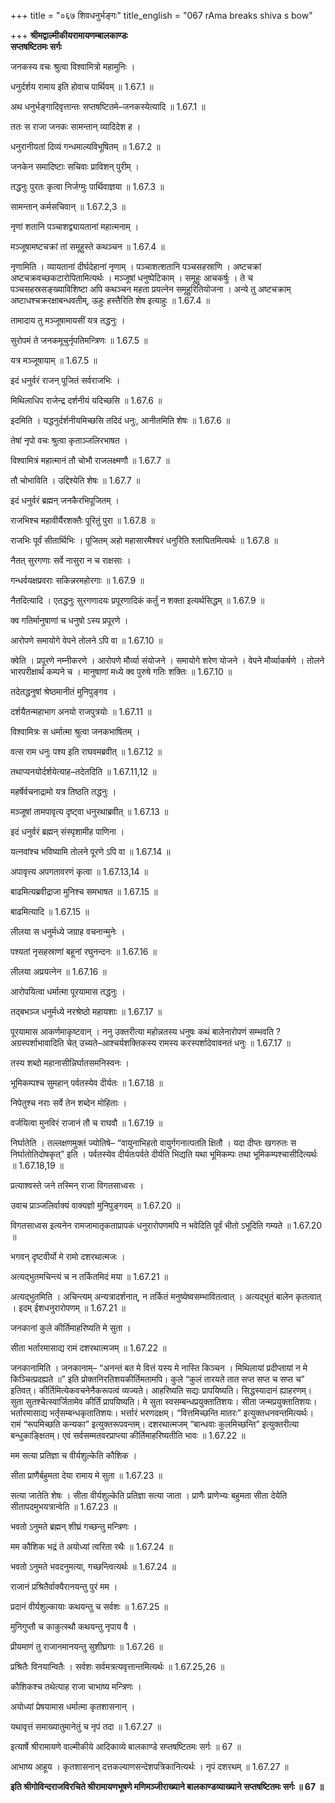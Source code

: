 +++
title = "०६७ शिवधनुर्भङ्गः"
title_english = "067 rAma breaks shiva s bow"

+++
**श्रीमद्वाल्मीकीयरामायणम्बालकाण्डः  
सप्तषष्टितमः सर्गः**

जनकस्य वचः श्रुत्वा विश्वामित्रो महामुनिः ।

धनुर्दर्शय रामाय इति होवाच पार्थिवम् ॥ 1.67.1 ॥

अथ धनुर्भङ्गादिवृत्तान्तः सप्तषष्टितमे–जनकस्येत्यादि ॥ 1.67.1 ॥

ततः स राजा जनकः सामन्तान् व्यादिदेश ह ।

धनुरानीयतां दिव्यं गन्धमाल्यविभूषितम् ॥ 1.67.2 ॥

जनकेन समादिष्टाः सचिवाः प्राविशन् पुरीम् ।

तद्धनुः पुरतः कृत्वा निर्जग्मुः पार्थिवाज्ञया ॥ 1.67.3 ॥

सामन्तान् कर्मसचिवान् ॥ 1.67.2,3 ॥

नृणां शतानि पञ्चाशद्व्यायतानां महात्मनाम् ।

मञ्जूषामष्टचक्रां तां समूहुस्ते कथञ्चन ॥ 1.67.4 ॥

नृणामिति । व्यायतानां दीर्घदेहानां नृणाम् । पञ्चाशत्शतानि पञ्चसहस्राणि । अष्टचक्रां अष्टचक्रवच्छकटारोपितामित्यर्थः । मञ्जूषां धनुष्पेटिकाम् । समूहुः आचकर्षुः । ते च पञ्चसहस्रसङ्ख्याविशिष्टा अपि कथञ्चन महता प्रयत्नेन समूहुरितियोजना । अन्ये तु अष्टचक्राम् अष्टाधश्चक्ररक्षाबन्धवतीम्, ऊहुः हस्तैरिति शेष इत्याहुः ॥ 1.67.4 ॥

तामादाय तु मञ्जूषामायसीं यत्र तद्धनुः ।

सुरोपमं ते जनकमूचुर्नृपतिमन्त्रिणः ॥ 1.67.5 ॥

यत्र मञ्जूषायाम् ॥ 1.67.5 ॥

इदं धनुर्वरं राजन् पूजितं सर्वराजभिः ।

मिथिलाधिप राजेन्द्र दर्शनीयं यदिच्छसि ॥ 1.67.6 ॥

इदमिति । यद्धनुर्दर्शनीयमिच्छसि तदिदं धनुः, आनीतमिति शेषः ॥ 1.67.6 ॥

तेषां नृपो वचः श्रुत्वा कृताञ्जलिरभाषत ।

विश्वामित्रं महात्मानं तौ चोभौ राजलक्ष्मणौ ॥ 1.67.7 ॥

तौ चोभाविति । उद्दिश्येति शेषः ॥ 1.67.7 ॥

इदं धनुर्वरं ब्रह्मन् जनकैरभिपूजितम् ।

राजभिश्च महावीर्यैरशक्तैः पूरितुं पुरा ॥ 1.67.8 ॥

राजभिः पूर्वं सीतार्थिभिः । पूजितम् अहो महासारमैश्वरं धनुरिति श्लाघितमित्यर्थः ॥ 1.67.8 ॥

नैतत् सुरगणाः सर्वे नासुरा न च राक्षसाः ।

गन्धर्वयक्षप्रवराः सकिन्नरमहोरगाः ॥ 1.67.9 ॥

नैतदित्यादि । एतद्धनुः सुरगणादयः प्रपूरणादिकं कर्तुं न शक्ता इत्यर्थसिद्धम् ॥ 1.67.9 ॥

क्व गतिर्मानुषाणां च धनुषो ऽस्य प्रपूरणे ।

आरोपणे समायोगे वेपने तोलने ऽपि वा ॥ 1.67.10 ॥

क्वेति । प्रपूरणे नम्नीकरणे । आरोपणे मौर्व्या संयोजने । समायोगे शरेण योजने । वेपने मौर्व्याकर्षणे । तोलने भारपरीक्षार्थं कम्पने च । मानुषाणां मध्ये क्व पुरुषे गतिः शक्तिः ॥ 1.67.10 ॥

तदेतद्धनुषां श्रेष्ठमानीतं मुनिपुङ्गव ।

दर्शयैतन्महाभाग अनयो राजपुत्रयोः ॥ 1.67.11 ॥

विश्वामित्रः स धर्मात्मा श्रुत्वा जनकभाषितम् ।

वत्स राम धनुः पश्य इति राघवमब्रवीत् ॥ 1.67.12 ॥

तथाप्यनयोर्दर्शयेत्याह–तदेतदिति ॥ 1.67.11,12 ॥

महर्षेर्वचनाद्रामो यत्र तिष्ठति तद्धनुः ।

मञ्जूषां तामपावृत्य दृष्ट्वा धनुरथाब्रवीत् ॥ 1.67.13 ॥

इदं धनुर्वरं ब्रह्मन् संस्पृशामीह पाणिना ।

यत्नवांश्च भविष्यामि तोलने पूरणे ऽपि वा ॥ 1.67.14 ॥

अपावृत्त्य अपगतावरणं कृत्वा ॥ 1.67.13,14 ॥

बाढमित्यब्रवीद्राजा मुनिश्च समभाषत ॥ 1.67.15 ॥

बाढमित्यादि ॥ 1.67.15 ॥

लीलया स धनुर्मध्ये जग्राह वचनान्मुनेः ।

पश्यतां नृसहस्राणां बहूनां रघुनन्दनः ॥ 1.67.16 ॥

लीलया अप्रयत्नेन ॥ 1.67.16 ॥

आरोपयित्वा धर्मात्मा पूरयामास तद्धनुः ।

तद्बभञ्ज धनुर्मध्ये नरश्रेष्ठो महायशाः ॥ 1.67.17 ॥

पूरयामास आकर्णमाकृष्टवान् । ननु उक्तरीत्या महोन्नतस्य धनुषः कथं बालेनारोपणं सम्भवति ? अग्रस्पर्शाभावादिति चेत् उच्यते–आश्चर्यशक्तिकस्य रामस्य करस्पर्शादेवावनतं धनुः ॥ 1.67.17 ॥

तस्य शब्दो महानासीन्निर्घातसमनिस्वनः ।

भूमिकम्पश्च सुमहान् पर्वतस्येव दीर्यतः ॥ 1.67.18 ॥

निपेतुश्च नराः सर्वे तेन शब्देन मोहिताः ।

वर्जयित्वा मुनविरं राजानं तौ च राघवौ ॥ 1.67.19 ॥

निर्घातेति । तल्लक्षणमुक्तं ज्योतिषे– “वायुनाभिहतो वायुर्गगनात्पतति क्षितौ । यदा दीप्तः खगरुतः स निर्घातोतिदोषकृत्” इति । पर्वतस्येव दीर्यतःपर्वते दीर्यति भिद्यति यथा भूमिकम्पः तथा भूमिकम्पश्चासीदित्यर्थः ॥ 1.67.18,19 ॥

प्रत्याश्वस्ते जने तस्मिन् राजा विगतसाध्वसः ।

उवाच प्राञ्जलिर्वाक्यं वाक्यज्ञो मुनिपुङ्गवम् ॥ 1.67.20 ॥

विगतसाध्वस इत्यनेन रामजामातृकताप्रापकं धनुरारोपणमपि न भवेदिति पूर्वं भीतो ऽभूदिति गम्यते ॥ 1.67.20 ॥

भगवन् दृष्टवीर्यो मे रामो दशरथात्मजः ।

अत्यद्भुतमचिन्त्यं च न तर्कितमिदं मया ॥ 1.67.21 ॥

अत्यद्भुतमिति । अचिन्त्यम् अन्यत्रादर्शनात्, न तर्कितं मनुष्येष्वसम्भावितत्वात् । अत्यद्भुतं बालेन कृतत्वात् । इदम् ईशधनुरारोपणम् ॥ 1.67.21 ॥

जनकानां कुले कीर्तिमाहरिष्यति मे सुता ।

सीता भर्तारमासाद्य रामं दशरथात्मजम् ॥ 1.67.22 ॥

जनकानामिति । जनकानाम्– “अनन्तं बत मे वित्तं यस्य मे नास्ति किञ्चन । मिथिलायां प्रदीप्तायां न मे किञ्चित्प्रदह्यते ॥” इति प्रोक्तनिरतिशयकीर्तिमतामपि। कुले “कुलं तारयते तात सप्त सप्त च सप्त च” इतिवत्। कीर्तिमित्येकवचनेनैकरूपत्वं व्यज्यते। आहरिष्यति सद्यः प्रापयिष्यति। सिद्धस्यादानं ह्याहरणम्। सुता सुतश्चेत्स्वार्जितामेव कीर्तिं प्रापयिष्यति। मे सुता स्वसम्बन्धप्रयुक्तातिशयः। सीता जन्मप्रयुक्तातिशयः। भर्तारमासाद्य भर्तृसम्बन्धकृतातिशयः। भर्त्तारं भरणदक्षम्। “वित्तमिच्छन्ति मातरः” इत्युक्तधनवन्तमित्यर्थः। रामं “रूपमिच्छति कन्यका” इत्युक्तरूपवन्तम्। दशरथात्मजम् “बान्धवाः कुलमिच्छन्ति” इत्युक्तरीत्या बन्धुकाङ्क्षितम्। एवं सर्वसम्मतवरप्राप्त्या कीर्तिमाहरिष्यतीति भावः ॥ 1.67.22 ॥

मम सत्या प्रतिज्ञा च वीर्यशुल्केति कौशिक ।

सीता प्राणैर्बहुमता देया रामाय मे सुता ॥ 1.67.23 ॥

सत्या जातेति शेषः । सीता वीर्यशुल्केति प्रतिज्ञा सत्या जाता । प्राणैः प्राणेभ्यः बहुमता सीता देयेति सीतापदमुभयत्रान्वेति ॥ 1.67.23 ॥

भवतो ऽनुमते ब्रह्मन् शीघ्रं गच्छन्तु मन्त्रिणः ।

मम कौशिक भद्रं ते अयोध्यां त्वरिता रथैः ॥ 1.67.24 ॥

भवतो ऽनुमते भवदनुमत्या, गच्छन्त्वित्यर्थः ॥ 1.67.24 ॥

राजानं प्रश्रितैर्वाक्यैरानयन्तु पुरं मम ।

प्रदानं वीर्यशुल्कायाः कथयन्तु च सर्वशः ॥ 1.67.25 ॥

मुनिगुप्तौ च काकुत्स्थौ कथयन्तु नृपाय वै ।

प्रीयमाणं तु राजानमानयन्तु सुशीघ्रगाः ॥ 1.67.26 ॥

प्रश्रितैः विनयान्वितैः । सर्वशः सर्वमत्रत्यवृत्तान्तमित्यर्थः ॥ 1.67.25,26 ॥

कौशिकश्च तथेत्याह राजा चाभाष्य मन्त्रिणः ।

अयोध्यां प्रेषयामास धर्मात्मा कृतशासनान् ।

यथावृत्तं समाख्यातुमानेतुं च नृपं तदा ॥ 1.67.27 ॥

इत्यार्षे श्रीरामायणे वाल्मीकीये आदिकाव्ये बालकाण्डे सप्तषष्टितमः सर्गः ॥ 67 ॥

आभाष्य आहूय । कृतशासनान् दत्तकल्याणसन्देशपत्रिकानित्यर्थः । नृपं दशरथम् ॥ 1.67.27 ॥

**इति श्रीगोविन्दराजविरचिते श्रीरामायणभूषणे मणिमञ्जीराख्याने बालकाण्डव्याख्याने सप्तषष्टितमः सर्गः ॥ 67 ॥**
